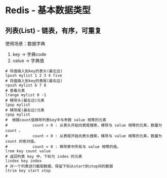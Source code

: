 # Redis - 基本数据类型

## 列表(List) - 链表，有序，可重复

使用场景：数据字典

1. key -> 字典code
2. value -> 字典值

```shell
# 将值插入到key的表头(最左边)
lpush mylist 1 2 3 4 five
# 将值插入到key的表尾(最右边)
rpush mylist 6 7 8
# 查看元素
lrange mylist 0 -1
# 移除头(最左边)元素
lpop mylist
# 移除尾(最右边)元素
rpop mylist
#  根据count值移除列表key中与参数 value 相等的元素
#           count > 0 : 从表头开始向表尾搜索，移除与 value 相等的元素，数量为 count 。
#           count < 0 : 从表尾开始向表头搜索，移除与 value 相等的元素，数量为 count 的绝对值。
#           count = 0 : 移除表中所有与 value 相等的值。
lrem key count value
# 返回列表 key 中，下标为 index 的元素
lindex key index
# 对一个列表进行截取数据，保留下标从start到stop间的数据
ltrim key start stop
```